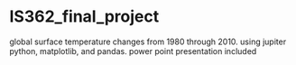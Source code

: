 # IS362_final_project

global surface temperature changes from 1980 through 2010.
using jupiter python, matplotlib, and pandas. 
power point presentation included
